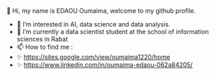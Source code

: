 👋 Hi, my name is EDAOU Oumaima, welcome to my github profile.
- 👀 I’m interested in AI, data science and data analysis.
- 🌱 I’m currently a data scientist student at the school of information sciences in Rabat
- 📫 How to find me : 
- ✨ https://sites.google.com/view/oumaima1220/home
- ✨ https://www.linkedin.com/in/oumaima-edaou-062a84205/ 

<!---
oumaima1220/oumaima1220 is a ✨ special ✨ repository because its `README.md` (this file) appears on your GitHub profile.
You can click the Preview link to take a look at your changes.
--->
